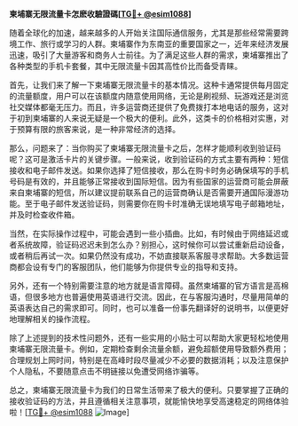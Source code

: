 **柬埔寨无限流量卡怎麽收驗證碼[[TG💪+ @esim1088](https://t.me/s/esim1088)]**

随着全球化的加速，越来越多的人开始关注国际通信服务，尤其是那些经常需要跨境工作、旅行或学习的人群。柬埔寨作为东南亚的重要国家之一，近年来经济发展迅速，吸引了大量游客和商务人士前往。为了满足这些人群的需求，柬埔寨推出了各种类型的手机卡套餐，其中无限流量卡因其高性价比而备受青睐。

首先，让我们来了解一下柬埔寨无限流量卡的基本情况。这种卡通常提供每月固定的流量额度，用户可以在该额度内随意使用网络，无论是刷视频、玩游戏还是浏览社交媒体都毫无压力。而且，许多运营商还提供了免费拨打本地电话的服务，这对于初到柬埔寨的人来说无疑是一个极大的便利。此外，这类卡的价格相对实惠，对于预算有限的旅客来说，是一种非常经济的选择。

那么，问题来了：当你购买了柬埔寨无限流量卡之后，怎样才能顺利收到验证码呢？这可是激活卡片的关键步骤。一般来说，收到验证码的方式主要有两种：短信接收和电子邮件发送。如果你选择了短信接收，那么在购卡时务必确保填写的手机号码是有效的，并且能够正常接收到国际短信。因为有些国家的运营商可能会屏蔽来自柬埔寨的短信，所以建议提前联系自己的运营商确认是否需要开通国际漫游功能。至于电子邮件发送验证码，则需要你在购卡时准确无误地填写电子邮箱地址，并及时检查收件箱。

当然，在实际操作过程中，可能会遇到一些小插曲。比如，有时候由于网络延迟或者系统故障，验证码迟迟未到怎么办？别担心，这时候你可以尝试重新启动设备，或者稍后再试一次。如果仍然没有成功，不妨直接联系客服寻求帮助。大多数运营商都会设有专门的客服团队，他们能够为你提供专业的指导和支持。

另外，还有一个特别需要注意的地方就是语言障碍。虽然柬埔寨的官方语言是高棉语，但很多地方也普遍使用英语进行交流。因此，在与客服沟通时，尽量用简单的英语表达自己的需求即可。同时，也可以准备一份事先翻译好的说明书，以便更好地理解相关的操作流程。

除了上述提到的技术性问题外，还有一些实用的小贴士可以帮助大家更轻松地使用柬埔寨无限流量卡。例如，定期检查剩余流量余额，避免超额使用导致额外费用；合理规划上网时间，特别是在高峰时段尽量减少不必要的数据消耗；以及注意保护个人隐私，不要随意点击不明链接以免遭受网络诈骗等。

总之，柬埔寨无限流量卡为我们的日常生活带来了极大的便利。只要掌握了正确的接收验证码的方法，并且遵循相关注意事项，就能愉快地享受高速稳定的网络体验啦！[[TG💪+ @esim1088](https://t.me/s/esim1088) ![Image](https://i.postimg.cc/4NQfJmqS/Snipaste-2025-05-13-00-14-12.png)]